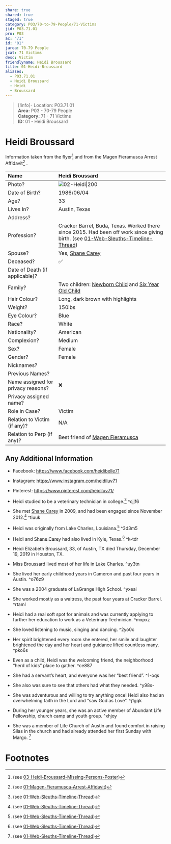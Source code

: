 ```yaml
---  
share: true  
shared: true  
staged: true  
category: P03/70-to-79-People/71-Victims  
jid: P03.71.01  
pro: P03  
ac: "71"  
id: "01"  
jarea: 70-79 People  
jcat: 71 Victims  
desc: Victim  
friendlyname: Heidi Broussard  
title: 01-Heidi-Broussard  
aliases:  
  - P03.71.01  
  - Heidi Broussard  
  - Heidi  
  - Broussard  
---  
```

  
>[!info]- Location: P03.71.01  
>**Area:** P03 - 70-79 People  
>**Category:** 71 - 71 Victims  
>**ID:** 01 - Heidi Broussard  
  
# Heidi Broussard  
  
Information taken from the flyer[^1] and from the Magen Fieramusca Arrest Affidavit[^2] .  
  
| Name                               | Heidi Broussard            |  
|:---------------------------------- |:---------- |  
| Photo?                             | ![02-Heidi\|200](../../30-to-39-Case-Media/32-People/02-Heidi.jpg) |  
| Date of Birth?                     | 1986/06/04           |  
| Age?                               | 33           |  
| Lives In?                          | Austin, Texas           |  
| Address?                           |            |  
| Profession?                        | Cracker Barrel, Buda, Texas. Worked there since 2015. Had been off work since giving birth. (see [01-Web-Sleuths-Timeline-Thread](Cases/P03-Heidi-Broussard/40-to-49-Articles/41-Article-Archive/01-Web-Sleuths-Timeline-Thread.md#^9g91f))            |  
| Spouse?                            | Yes, [Shane Carey](../73-Family-and-Friends/01-Shane-Carey.md)           |  
| Deceased?                          | ✅      |  
| Date of Death (if applicable)?     |            |  
| Family?                            | Two children: [Newborn Child](../73-Family-and-Friends/02-Newborn-Child.md) and [Six Year Old Child](../73-Family-and-Friends/03-Six-Year-Old-Child.md)            |  
| Hair Colour?                       | Long, dark brown with highlights           |  
| Weight?                            | 150lbs           |  
| Eye Colour?                        | Blue           |  
| Race?                              | White           |  
| Nationality?                       | American           |  
| Complexion?                        | Medium           |  
| Sex?                               | Female           |  
| Gender?                                   | Female           |  
| Nicknames?                         |            |  
| Previous Names?                    |            |  
| Name assigned for privacy reasons? | ❌      |  
| Privacy assigned name?             |            |  
| Role in Case?                      |   Victim         |  
| Relation to Victim (if any)?       |   N/A         |  
| Relation to Perp (if any)?         |  Best friend of [Magen Fieramusca](../72-Suspects-and-People-of-Interest/01-Magen-Rose-Fieramusca.md)           |  
  
## Any Additional Information  
  
- Facebook: https://www.facebook.com/heidibelle71  
- Instagram: https://www.instagram.com/heidiluv71  
- Pinterest: https://www.pinterest.com/heidiluv71/  
  
- Heidi studied to be a veterinary technician in college.[^3] ^cjjf6  
- She met [Shane Carey](../73-Family-and-Friends/01-Shane-Carey.md) in 2009, and had been engaged since November 2012.[^4] ^tiuuk  
- Heidi was originally from Lake Charles, Louisiana.[^5] ^3d3m5  
- Heidi and [Shane Carey](../73-Family-and-Friends/01-Shane-Carey.md) had also lived in Kyle, Texas.[^6] ^k-tdr  
  
- Heidi Elizabeth Broussard, 33, of Austin, TX died Thursday, December 19, 2019 in Houston, TX.    
    
- Miss Broussard lived most of her life in Lake Charles. ^uy3tn  
- She lived her early childhood years in Cameron and past four years in Austin. ^o76z9  
- She was a 2004 graduate of LaGrange High School. ^yxeai  
- She worked mostly as a waitress, the past four years at Cracker Barrel. ^rtaml  
- Heidi had a real soft spot for animals and was currently applying to further her education to work as a Veterinary Technician. ^mxpxz  
- She loved listening to music, singing and dancing. ^2yo0c  
- Her spirit brightened every room she entered, her smile and laughter brightened the day and her heart and guidance lifted countless many. ^pko6s  
- Even as a child, Heidi was the welcoming friend, the neighborhood “herd of kids” place to gather. ^ce887  
- She had a servant’s heart, and everyone was her “best friend”. ^1-oqs  
- She also was sure to see that others had what they needed. ^y98s-  
- She was adventurous and willing to try anything once! Heidi also had an overwhelming faith in the Lord and “saw God as Love”. ^j1gqk  
- During her younger years, she was an active member of Abundant Life Fellowship, church camp and youth group. ^xhjoy  
- She was a member of Life Church of Austin and found comfort in raising Silas in the church and had already attended her first Sunday with Margo.  [^7]   
# Footnotes  
  
[^1]: (see [03-Heidi-Broussard-Missing-Persons-Poster](Cases/P03-Heidi-Broussard/20-to-29-Case-Files/21-File-Notes/03-Heidi-Broussard-Missing-Persons-Poster.md#^xgjr-))  
[^2]: (see [01-Magen-Fieramusca-Arrest-Affidavit](Cases/P03-Heidi-Broussard/20-to-29-Case-Files/21-File-Notes/01-Magen-Fieramusca-Arrest-Affidavit.md#^5xv2w))  
[^3]: (see [01-Web-Sleuths-Timeline-Thread](Cases/P03-Heidi-Broussard/40-to-49-Articles/41-Article-Archive/01-Web-Sleuths-Timeline-Thread.md#^qnec4))  
[^4]: (see [01-Web-Sleuths-Timeline-Thread](Cases/P03-Heidi-Broussard/40-to-49-Articles/41-Article-Archive/01-Web-Sleuths-Timeline-Thread.md#^fr-ni))  
[^5]: (see [01-Web-Sleuths-Timeline-Thread](Cases/P03-Heidi-Broussard/40-to-49-Articles/41-Article-Archive/01-Web-Sleuths-Timeline-Thread.md#^0sury))  
[^6]: (see [01-Web-Sleuths-Timeline-Thread](Cases/P03-Heidi-Broussard/40-to-49-Articles/41-Article-Archive/01-Web-Sleuths-Timeline-Thread.md#^0sury))  
[^7]: (see [01-Web-Sleuths-Timeline-Thread](Cases/P03-Heidi-Broussard/40-to-49-Articles/41-Article-Archive/01-Web-Sleuths-Timeline-Thread.md#^2pn-r))